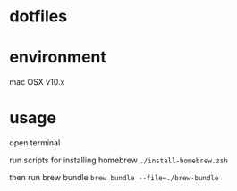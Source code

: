 # dotfiles

# environment
mac OSX v10.x

# usage

open terminal

run scripts for installing homebrew
`./install-homebrew.zsh`

then run brew bundle
`brew bundle --file=./brew-bundle`

